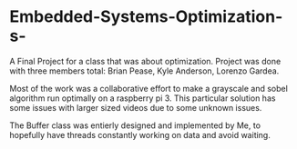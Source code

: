 # Embedded-Systems-Optimization-s-
A Final Project for a class that was about optimization. Project was done with three members total: Brian Pease, Kyle Anderson, Lorenzo Gardea.

Most of the work was a collaborative effort to make a grayscale and sobel algorithm run optimally on a raspberry pi 3. This particular solution has some issues with larger sized videos due to some unknown issues.

The Buffer class was entierly designed and implemented by Me, to hopefully have threads constantly working on data and avoid waiting.
